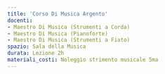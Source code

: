 ```yaml
---
title: 'Corso Di Musica Argento'
docenti:
- Maestro Di Musica (Strumenti a Corda)
- Maestro Di Musica (Pianoforte)
- Maestro Di Musica (Strumenti a Fiato)
spazio: Sala della Musica
durata: Lezione 2h
materiali_costi: Noleggio strimento musicale 5ma
---
```


